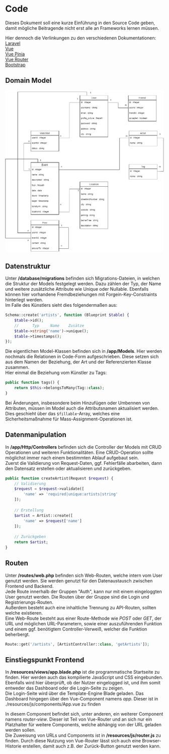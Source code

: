# Code
Dieses Dokument soll eine kurze Einführung in den Source Code geben, damit mögliche Beitragende nicht erst alle an Frameworks lernen müssen.

Hier dennoch die Verlinkungen zu den verschiedenen Dokumentationen:<br>
[Laravel](https://laravel.com/docs/9.x)<br>
[Vue](https://vuejs.org/guide/introduction.html)<br>
[Vue Pinia](https://pinia.vuejs.org/core-concepts/)<br>
[Vue Router](https://router.vuejs.org/guide/)<br>
[Bootstrap](https://getbootstrap.com/docs/5.3/getting-started/introduction/)<br>

## Domain Model
![](./img/domainmodel.png)

## Datenstruktur
Unter **/database/migrations** befinden sich Migrations-Dateien, in welchen die Struktur der Models festgelegt werden. Dazu zählen der Typ, der Name und weitere zusätzliche Attribute wie Unique oder Nullable. Ebenfalls können hier vorhandene Fremdbeziehungen mit Forgein-Key-Constraints hinterlegt werden.<br>
Im Falle des Künstlers sieht dies folgendermaßen aus:
````php
Schema::create('artists', function (Blueprint $table) {
    $table->id();
    //      Typ     Name    Zusätze
    $table->string('name')->unique();
    $table->timestamps();
});
````

Die eigentlichen Model-Klassen befinden sich in **/app/Models**. Hier werden nochmals die Relationen in Code-Form aufgeschrieben. Diese setzen sich aus dem Namen der Beziehung, der Art und der Referenzierten Klasse zusammen.<br>
Hier einmal die Beziehung vom Künstler zu Tags:
````php
public function tags() {
    return $this->belongsToMany(Tag::class);
}
````

Bei Änderungen, insbesondere beim Hinzufügen oder Umbennen von Attributen, müssen im Model auch die Attributsnamen aktualisiert werden. Dies geschieht über das ``$fillable``-Array, welches eine Sicherheitsmaßnahme für Mass-Assignment-Operationen ist.

## Datenmanipulation
In **/app/Http/Controllers** befinden sich die Controller der Models mit CRUD Operationen und weiteren Funktionalitäten. Eine CRUD-Operation sollte möglichst immer nach einem bestimmten Ablauf aufgebaut sein. <br>
Zuerst die Validierung von Request-Daten, ggf. Fehlerfälle abarbeiten, dann den Datensatz erstellen oder aktualisieren und zurückgeben.<br>
````php
public function createArtist(Request $request) {
    // Validierung
    $request = $request->validate([
        'name' => 'required|unique:artists|string'
    ]);

    // Erstellung
    $artist = Artist::create([
        'name' => $request['name']
    ]);

    // Zurückgeben
    return $artist;
}
````

## Routen
Unter **/routes/web.php** befinden sich Web-Routen, welche intern vom User genutzt werden. Sie werden genutzt für den Datenaustausch zwischen Frontend und Backend.<br>
Jede Route innerhalb der Gruppen "Auth", kann nur mit einem eingeloggten User genutzt werden. Die Routen über der Gruppe sind die Login und Registrierungs-Routen.<br>
Außerdem besteht auch eine inhaltliche Trennung zu API-Routen, sollten welche existieren.<br>
Eine Web-Route besteht aus einer Route-Methode wie *POST* oder *GET*, der URL und möglichen URL-Parametern, sowie einer auszuführenden Funktion und einem ggf. benötigtem Controller-Verweiß, welcher die Funktion beherbergt.
````php
Route::get('/artists', [ArtistController::class, 'getArtists']);
````

## Einstiegspunkt Frontend
In **/resources/views/app.blade.php** ist die programmatische Startseite zu finden. Hier werden auch das kompilierte JavaScript und CSS eingebunden.<br>
Ebenfalls wird hier überprüft, ob der Nutzer eingelogged ist, und ihm somit entweder das Dashboard oder die Login-Seite zu zeigen.<br>
Die Login-Seite wird über die Template-Engine Blade geladen. Das Dashboard hingegen über den Vue-Component namens *app*. Dieser ist in ./resources/js/components/App.vue zu finden<br>

In diesem Component befindet sich, unter anderen, ein weiterer Component namens *router-view*. Dieser ist Teil von Vue-Router und an sich nur ein Platzhalter für weitere Components, welche abhängig von der URL geladen werden sollen.<br>
Die Zuweisung von URLs und Components ist in **/resources/js/router.js** zu finden. Durch diese Nutzung von Vue-Router lässt sich auch eine Browser-Historie erstellen, damit auch z.B. der Zurück-Button genutzt werden kann.<br>



